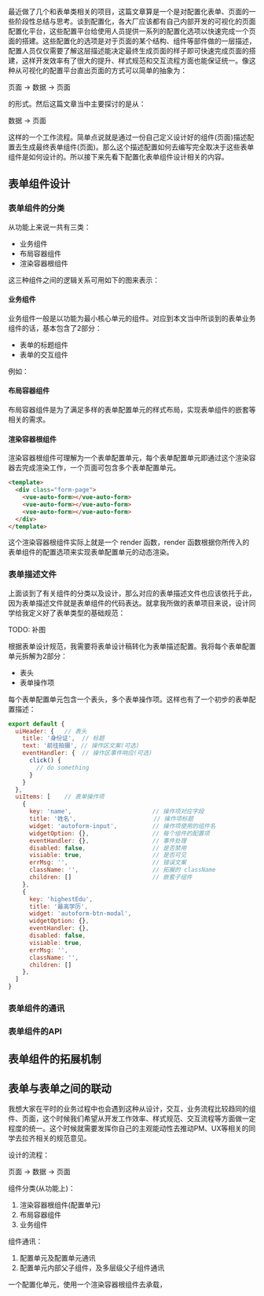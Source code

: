 最近做了几个和表单类相关的项目，这篇文章算是一个是对配置化表单、页面的一些阶段性总结与思考。谈到配置化，各大厂应该都有自己内部开发的可视化的页面配置化平台，这些配置平台给使用人员提供一系列的配置化选项以快速完成一个页面的搭建。这些配置化的选项是对于页面的某个结构、组件等部件做的一层描述，配置人员仅仅需要了解这层描述能决定最终生成页面的样子即可快速完成页面的搭建，这样开发效率有了很大的提升、样式规范和交互流程方面也能保证统一。像这种从可视化的配置平台直出页面的方式可以简单的抽象为：

页面 -> 数据 -> 页面

的形式。然后这篇文章当中主要探讨的是从：

数据 -> 页面

这样的一个工作流程。简单点说就是通过一份自己定义设计好的组件(页面)描述配置去生成最终表单组件(页面)。那么这个描述配置如何去编写完全取决于这些表单组件是如何设计的。所以接下来先看下配置化表单组件设计相关的内容。

## 表单组件设计

### 表单组件的分类

从功能上来说一共有三类：

* 业务组件
* 布局容器组件
* 渲染容器根组件

这三种组件之间的逻辑关系可用如下的图来表示：



#### 业务组件

业务组件一般是以功能为最小核心单元的组件。对应到本文当中所谈到的表单业务组件的话，基本包含了2部分：

* 表单的标题组件
* 表单的交互组件

例如：

#### 布局容器组件

布局容器组件是为了满足多样的表单配置单元的样式布局，实现表单组件的嵌套等相关的需求。

#### 渲染容器根组件

渲染容器根组件可理解为一个表单配置单元，每个表单配置单元即通过这个渲染容器去完成渲染工作，一个页面可包含多个表单配置单元。

```html
<template>
  <div class="form-page">
    <vue-auto-form></vue-auto-form>
    <vue-auto-form></vue-auto-form>
    <vue-auto-form></vue-auto-form>
  </div>
</template>
```

这个渲染容器根组件实际上就是一个 render 函数，render 函数根据你所传入的表单组件的配置选项来实现表单配置单元的动态渲染。

### 表单描述文件

上面谈到了有关组件的分类以及设计，那么对应的表单描述文件也应该依托于此，因为表单描述文件就是表单组件的代码表达。就拿我所做的表单项目来说，设计同学给我定义好了表单类型的基础规范：

TODO: 补图

根据表单设计规范，我需要将表单设计稿转化为表单描述配置。我将每个表单配置单元拆解为2部分：

* 表头
* 表单操作项

每个表单配置单元包含一个表头，多个表单操作项。这样也有了一个初步的表单配置描述：

```javascript
export default {
  uiHeader: {   // 表头
    title: '身份证',  // 标题
    text: '前往拍摄', // 操作区文案(可选)
    eventHandler: {  // 操作区事件响应(可选)
      click() {
        // do something
      }
    }
  },
  uiItems: [    // 表单操作项
    { 
      key: 'name',                       // 操作项对应字段
      title: '姓名',                      // 操作项标题
      widget: 'autoform-input',          // 操作项使用的组件名
      widgetOption: {},                  // 每个组件的配置项
      eventHandler: {},                  // 事件处理
      disabled: false,                   // 是否禁用
      visiable: true,                    // 是否可见
      errMsg: '',                        // 错误文案
      className: '',                     // 拓展的 className
      children: []                       // 嵌套子组件
    },
    { 
      key: 'highestEdu',
      title: '最高学历',
      widget: 'autoform-btn-modal',
      widgetOption: {},
      eventHandler: {},
      disabled: false,
      visiable: true,
      errMsg: '',
      className: '',
      children: []
    },
  ]
}
```


### 表单组件的通讯

### 表单组件的API

## 表单组件的拓展机制

## 表单与表单之间的联动














我想大家在平时的业务过程中也会遇到这种从设计，交互，业务流程比较趋同的组件、页面，这个时候我们希望从开发工作效率、样式规范、交互流程等方面做一定程度的统一。这个时候就需要发挥你自己的主观能动性去推动PM、UX等相关的同学去拉齐相关的规范意见。



设计的流程：

页面 -> 数据 -> 页面


组件分类(从功能上)：

1. 渲染容器根组件(配置单元)
2. 布局容器组件
3. 业务组件

组件通讯：

1. 配置单元及配置单元通讯
2. 配置单元内部父子组件，及多层级父子组件通讯

一个配置化单元，使用一个渲染容器根组件去承载，